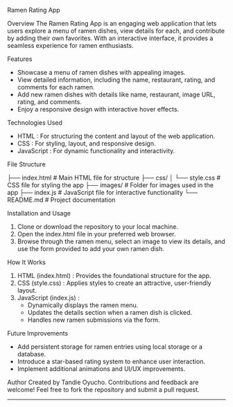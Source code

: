 Ramen Rating App

Overview
The Ramen Rating App is an engaging web application that lets users explore a menu of ramen dishes, view details for each, and contribute by adding their own favorites. With an interactive interface, it provides a seamless experience for ramen enthusiasts.

Features
- Showcase a menu of ramen dishes with appealing images.
- View detailed information, including the name, restaurant, rating, and comments for each ramen.
- Add new ramen dishes with details like name, restaurant, image URL, rating, and comments.
- Enjoy a responsive design with interactive hover effects.

Technologies Used
- HTML : For structuring the content and layout of the web application.
- CSS : For styling, layout, and responsive design.
- JavaScript : For dynamic functionality and interactivity.

File Structure

├── index.html       # Main HTML file for structure
├── css/
│   └── style.css    # CSS file for styling the app
├── images/          # Folder for images used in the app
├── index.js         # JavaScript file for interactive functionality
└── README.md        # Project documentation


Installation and Usage
1. Clone or download the repository to your local machine.
2. Open the index.html file in your preferred web browser.
3. Browse through the ramen menu, select an image to view its details, and use the form provided to add your own ramen dish.

How It Works
1. HTML (index.html) : Provides the foundational structure for the app.
2. CSS (style.css) : Applies styles to create an attractive, user-friendly layout.
3. JavaScript (index.js) :
   - Dynamically displays the ramen menu.
   - Updates the details section when a ramen dish is clicked.
   - Handles new ramen submissions via the form.

Future Improvements
- Add persistent storage for ramen entries using local storage or a database.
- Introduce a star-based rating system to enhance user interaction.
- Implement additional animations and UI/UX improvements.

Author
Created by Tandie Oyucho. Contributions and feedback are welcome! Feel free to fork the repository and submit a pull request.

---
